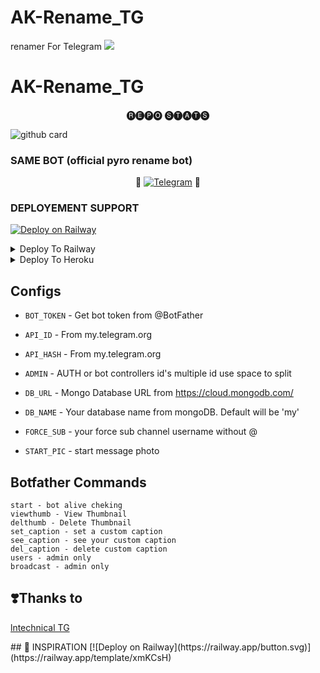 # AK-Rename_TG
renamer For Telegram
<img src="https://user-images.githubusercontent.com/73097560/115834477-dbab4500-a447-11eb-908a-139a6edaec5c.gif">

# AK-Rename_TG



<p align="center"> 🅡🅔🅟🅞 🅢🅣🅐🅣🅢 </p>


![github card](https://github-readme-stats.vercel.app/api/pin/?username=Abhyudkv&repo=AK-Rename_TG&theme=dark)


### SAME BOT (official pyro rename bot)

<p align="center">
🤖 <a href="https://t.me/AKVMOVIEHUB"><img title="Telegram" src="https://img.shields.io/static/v1?label=AKV+RENAME&message=BOT&color=blue-green"></a> 🤖
</p>

### DEPLOYEMENT SUPPORT

[![Deploy on Railway](https://railway.app/button.svg)](https://railway.app/template/0ZJChq)

<details><summary>Deploy To Railway</summary>
<p>
<br>
<a href="https://railway.app/new/template/OX7-wG">
  <img src="https://railway.app/button.svg" alt="Deploy">
</a>
</p>
</details>


<details><summary>Deploy To Heroku</summary>
<p>
<br>
<a href="https://heroku.com/deploy?template">
  <img src="https://www.herokucdn.com/deploy/button.svg" alt="Deploy">
</a>
</p>
</details>



## Configs 

* `BOT_TOKEN`  - Get bot token from @BotFather

* `API_ID` - From my.telegram.org 

* `API_HASH` - From my.telegram.org 

* `ADMIN` - AUTH or bot controllers id's multiple id use space to split 

* `DB_URL`  - Mongo Database URL from https://cloud.mongodb.com/

* `DB_NAME`  - Your database name from mongoDB. Default will be 'my'

* `FORCE_SUB` - your force sub channel username without @ 

* `START_PIC` - start message photo

## Botfather Commands
```
start - bot alive cheking
viewthumb - View Thumbnail
delthumb - Delete Thumbnail
set_caption - set a custom caption
see_caption - see your custom caption
del_caption - delete custom caption
users - admin only
broadcast - admin only
```

## ❣️Thanks to

<a href="https://t.me/lntechnical">
   <p> lntechnical TG</p>
  </a>
## 🤩 INSPIRATION
[![Deploy on Railway](https://railway.app/button.svg)](https://railway.app/template/xmKCsH)
